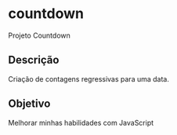 # countdown
Projeto Countdown

## Descrição
Criação de contagens regressivas para uma data.

## Objetivo
Melhorar minhas habilidades com JavaScript
